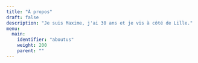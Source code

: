 ```yaml
---
title: "À propos"
draft: false
description: "Je suis Maxime, j'ai 30 ans et je vis à côté de Lille."
menu:
  main:
    identifier: "aboutus"
    weight: 200
    parent: ""
---
```

